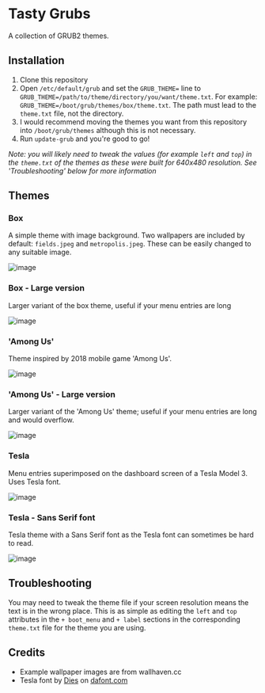 # Tasty Grubs
A collection of GRUB2 themes.

## Installation
1. Clone this repository
2. Open `/etc/default/grub` and set the `GRUB_THEME=` line to `GRUB_THEME=/path/to/theme/directory/you/want/theme.txt`. For example: `GRUB_THEME=/boot/grub/themes/box/theme.txt`. The path must lead to the `theme.txt` file, not the directory.
3. I would recommend moving the themes you want from this repository into `/boot/grub/themes` although this is not necessary.
4. Run `update-grub` and you're good to go! 

*Note: you will likely need to tweak the values (for example `left` and `top`) in the `theme.txt` of the themes as these were built for 640x480 resolution. See 'Troubleshooting' below for more information*

## Themes

### Box
A simple theme with image background. 
Two wallpapers are included by default: `fields.jpeg` and `metropolis.jpeg`. 
These can be easily changed to any suitable image.

![image](https://user-images.githubusercontent.com/76520109/127147286-4790288f-ebc9-4894-85fc-11fa82679fc0.png)

### Box - Large version
Larger variant of the box theme, useful if your menu entries are long

![image](https://user-images.githubusercontent.com/76520109/127011777-57812306-8930-4a12-a475-a4d251e1e1bd.png)



### 'Among Us'
Theme inspired by 2018 mobile game 'Among Us'.

![image](https://user-images.githubusercontent.com/76520109/126898485-a5e5ab06-0790-4ea3-94f7-9a79abd50a15.png)

### 'Among Us' - Large version
Larger variant of the 'Among Us' theme; useful if your menu entries are long and would overflow.

![image](https://user-images.githubusercontent.com/76520109/126898845-523c5ac2-7980-49b9-8a35-74880bcea4c1.png)



### Tesla
Menu entries superimposed on the dashboard screen of a Tesla Model 3. Uses Tesla font.

![image](https://user-images.githubusercontent.com/76520109/126995523-1f722813-02e0-459a-b2dd-9b0b8a1a3055.png)

### Tesla - Sans Serif font
Tesla theme with a Sans Serif font as the Tesla font can sometimes be hard to read.

![image](https://user-images.githubusercontent.com/76520109/126995684-bb3f82a3-7f91-4c09-b6a6-b3a85c969441.png)


## Troubleshooting
You may need to tweak the theme file if your screen resolution means the text is in the wrong place. This is as simple as editing the `left` and `top` attributes in the `+ boot_menu` and `+ label` sections in the corresponding `theme.txt` file for the theme you are using.

## Credits
- Example wallpaper images are from wallhaven.cc
- Tesla font by [Dies](https://www.dafont.com/kayover.d6524) on [dafont.com](https://dafont.com)
